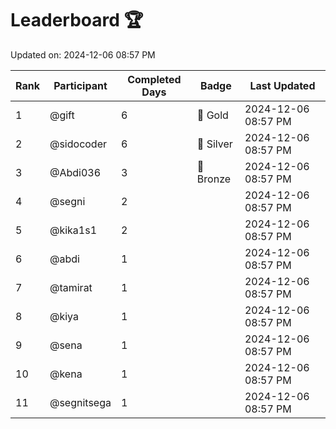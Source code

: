 # Leaderboard 🏆

Updated on: 2024-12-06 08:57 PM

| Rank | Participant       | Completed Days | Badge      | Last Updated         |
|------|-------------------|----------------|------------|----------------------|
| 1    | @gift             | 6              | 🏅 Gold     | 2024-12-06 08:57 PM |
| 2    | @sidocoder        | 6              | 🥈 Silver   | 2024-12-06 08:57 PM |
| 3    | @Abdi036          | 3              | 🥉 Bronze   | 2024-12-06 08:57 PM |
| 4    | @segni            | 2              |            | 2024-12-06 08:57 PM |
| 5    | @kika1s1          | 2              |            | 2024-12-06 08:57 PM |
| 6    | @abdi             | 1              |            | 2024-12-06 08:57 PM |
| 7    | @tamirat          | 1              |            | 2024-12-06 08:57 PM |
| 8    | @kiya             | 1              |            | 2024-12-06 08:57 PM |
| 9    | @sena             | 1              |            | 2024-12-06 08:57 PM |
| 10   | @kena             | 1              |            | 2024-12-06 08:57 PM |
| 11   | @segnitsega       | 1              |            | 2024-12-06 08:57 PM |
